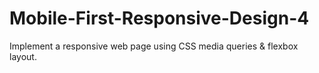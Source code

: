 # Mobile-First-Responsive-Design-4
Implement a responsive web page using CSS media queries &amp; flexbox layout.
